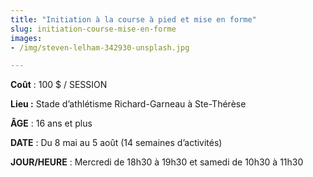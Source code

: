 ```yaml
---
title: "Initiation à la course à pied et mise en forme"
slug: initiation-course-mise-en-forme
images:
- /img/steven-lelham-342930-unsplash.jpg

---
```


**Coût** : 100 $ / SESSION

**Lieu :** Stade d’athlétisme Richard-Garneau à Ste-Thérèse

**ÂGE** : 16 ans et plus

**DATE** : Du 8 mai au 5 août (14 semaines d’activités)

**JOUR/HEURE** : Mercredi de 18h30 à 19h30 et samedi de 10h30 à 11h30

<!--
<a href="https://activites.corsaire-chaparral.org/e/2/initiation-a-la-course-a-pied-et-mise-en-forme" class="btn btn-primary">Inscription <span class="icon icon-angle-right"></span></a>
-->
